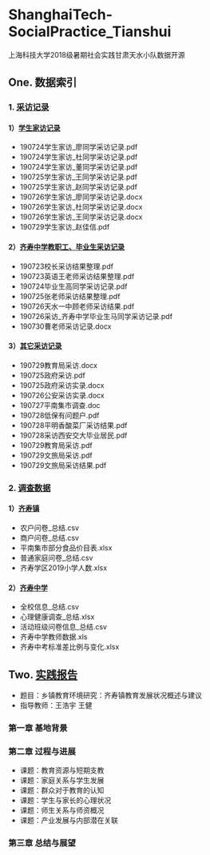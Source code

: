 # ShanghaiTech-SocialPractice_Tianshui

上海科技大学2018级暑期社会实践甘肃天水小队数据开源

## One.	数据索引

### 1.	[采访记录](https://github.com/CuteBeaeast/ShanghaiTech-SocialPractice_Tianshui/tree/master/采访记录)

#### 1）[学生家访记录](https://github.com/CuteBeaeast/ShanghaiTech-SocialPractice_Tianshui/tree/master/采访记录/学生家访)

* 190724学生家访_廖同学采访记录.pdf
* 190724学生家访_杜同学采访记录.pdf
* 190724学生家访_董同学采访记录.pdf
* 190725学生家访_王同学采访记录.pdf
* 190725学生家访_赵同学采访记录.pdf
* 190726学生家访_廖同学采访记录.docx
* 190726学生家访_杜同学采访记录.docx
* 190726学生家访_王同学采访记录.docx
* 190729学生家访_赵佳信.pdf

#### 2）[齐寿中学教职工、毕业生采访记录](https://github.com/CuteBeaeast/ShanghaiTech-SocialPractice_Tianshui/tree/master/采访记录/齐寿中学教职工、毕业生采访记录)

* 190723校长采访结果整理.pdf
* 190723英语王老师采访结果整理.pdf
* 190724毕业生高同学采访记录.pdf
* 190725张老师采访结果整理.pdf
* 190726天水一中顾老师采访结果.pdf
* 190726采访_齐寿中学毕业生马同学采访记录.pdf
* 190730曹老师采访记录.docx

#### 3）[其它采访记录](https://github.com/CuteBeaeast/ShanghaiTech-SocialPractice_Tianshui/tree/master/采访记录/其它采访记录)

* 190729教育局采访.docx
* 190725政府采访.pdf
* 190725政府采访实录.docx
* 190726公安采访实录.docx
* 190727平南集市调查.doc
* 190728低保有问题户.pdf
* 190728平明香酸菜厂采访结果.pdf
* 190728采访西安交大毕业居民.pdf
* 190729教育局采访.pdf
* 190729文旅局采访.pdf
* 190729文旅局采访结果.pdf

### 2.	[调查数据](https://github.com/CuteBeaeast/ShanghaiTech-SocialPractice_Tianshui/tree/master/调查数据)

#### 1）[齐寿镇](https://github.com/CuteBeaeast/ShanghaiTech-SocialPractice_Tianshui/tree/master/调查数据/齐寿中学)

* 农户问卷_总结.csv
* 商户问卷_总结.csv
* 平南集市部分食品价目表.xlsx
* 普通家庭问卷_总结.csv
* 齐寿学区2019小学人数.xlsx

#### 2）[齐寿中学](https://github.com/CuteBeaeast/ShanghaiTech-SocialPractice_Tianshui/tree/master/调查数据/齐寿镇)

* 全校信息_总结.csv
* 心理健康调查_总结.xlsx
* 活动班级问卷信息_总结.csv
* 齐寿中学教师数据.xls
* 齐寿中考标准差比例与变化.xlsx



##  Two.	[实践报告](https://github.com/CuteBeaeast/ShanghaiTech-SocialPractice_Tianshui/blob/master/课题报告/甘肃天水团队社会实践报告.pdf)

* 题目：乡镇教育环境研究：齐寿镇教育发展状况概述与建议
* 指导教师：王浩宇 王健

### 第一章 基地背景

### 第二章 过程与进展

* 课题：教育资源与短期支教
* 课题：家庭关系与学生发展
* 课题：群众对于教育的认知
* 课题：学生与家长的心理状况
* 课题：师生关系与师资概况
* 课题：产业发展与内部潜在关联

### 第三章 总结与展望

